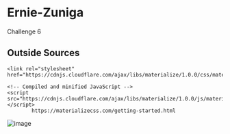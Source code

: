 # Ernie-Zuniga
Challenge 6
## Outside Sources
<!-- Compiled and minified CSS -->
    <link rel="stylesheet" href="https://cdnjs.cloudflare.com/ajax/libs/materialize/1.0.0/css/materialize.min.css">

    <!-- Compiled and minified JavaScript -->
    <script src="https://cdnjs.cloudflare.com/ajax/libs/materialize/1.0.0/js/materialize.min.js"></script>
            https://materializecss.com/getting-started.html
            
            
![image](https://github.com/JakeCas77/Ernie-Zuniga/assets/130330468/57214a3b-7eb6-4cf5-8527-49b17b4ebb6f)

